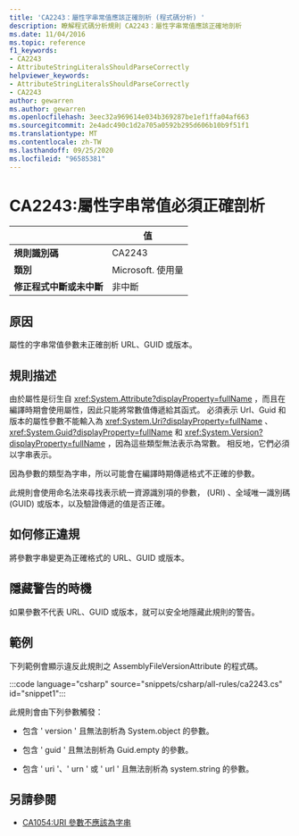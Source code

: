 ```yaml
---
title: 'CA2243：屬性字串常值應該正確剖析 (程式碼分析) '
description: 瞭解程式碼分析規則 CA2243：屬性字串常值應該正確地剖析
ms.date: 11/04/2016
ms.topic: reference
f1_keywords:
- CA2243
- AttributeStringLiteralsShouldParseCorrectly
helpviewer_keywords:
- AttributeStringLiteralsShouldParseCorrectly
- CA2243
author: gewarren
ms.author: gewarren
ms.openlocfilehash: 3eec32a969614e034b369287be1ef1ffa04af663
ms.sourcegitcommit: 2e4adc490c1d2a705a0592b295d606b10b9f51f1
ms.translationtype: MT
ms.contentlocale: zh-TW
ms.lasthandoff: 09/25/2020
ms.locfileid: "96585381"
---
```

# <a name="ca2243-attribute-string-literals-should-parse-correctly"></a>CA2243:屬性字串常值必須正確剖析

| | 值 |
|-|-|
| **規則識別碼** |CA2243|
| **類別** |Microsoft. 使用量|
| **修正程式中斷或未中斷** |非中斷|

## <a name="cause"></a>原因

屬性的字串常值參數未正確剖析 URL、GUID 或版本。

## <a name="rule-description"></a>規則描述

由於屬性是衍生自 <xref:System.Attribute?displayProperty=fullName> ，而且在編譯時期會使用屬性，因此只能將常數值傳遞給其函式。 必須表示 Url、Guid 和版本的屬性參數不能輸入為 <xref:System.Uri?displayProperty=fullName> 、 <xref:System.Guid?displayProperty=fullName> 和 <xref:System.Version?displayProperty=fullName> ，因為這些類型無法表示為常數。 相反地，它們必須以字串表示。

因為參數的類型為字串，所以可能會在編譯時期傳遞格式不正確的參數。

此規則會使用命名法來尋找表示統一資源識別項的參數， (URI) 、全域唯一識別碼 (GUID) 或版本，以及驗證傳遞的值是否正確。

## <a name="how-to-fix-violations"></a>如何修正違規

將參數字串變更為正確格式的 URL、GUID 或版本。

## <a name="when-to-suppress-warnings"></a>隱藏警告的時機

如果參數不代表 URL、GUID 或版本，就可以安全地隱藏此規則的警告。

## <a name="example"></a>範例

下列範例會顯示違反此規則之 AssemblyFileVersionAttribute 的程式碼。

:::code language="csharp" source="snippets/csharp/all-rules/ca2243.cs" id="snippet1":::

此規則會由下列參數觸發：

- 包含 ' version ' 且無法剖析為 System.object 的參數。

- 包含 ' guid ' 且無法剖析為 Guid.empty 的參數。

- 包含 ' uri '、' urn ' 或 ' url ' 且無法剖析為 system.string 的參數。

## <a name="see-also"></a>另請參閱

- [CA1054:URI 參數不應該為字串](ca1054.md)
